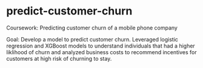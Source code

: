 # predict-customer-churn
Coursework: Predicting customer churn of a mobile phone company

Goal: Develop a model to predict customer churn. Leveraged logistic regression and XGBoost models to understand individuals that had a higher liklihood of churn and analyzed business costs to recommend incentives for customers at high risk of churning to stay.
